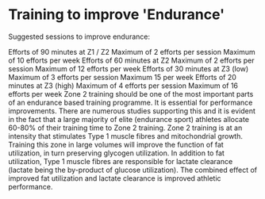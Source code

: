 # Training to improve 'Endurance'

Suggested sessions to improve endurance:

Efforts of 90 minutes at Z1 / Z2
Maximum of 2 efforts per session
Maximum of 10 efforts per week
Efforts of 60 minutes at Z2
Maximum of 2 efforts per session
Maximum of 12 efforts per week
Efforts of 30 minutes at Z3 (low)
Maximum of 3 efforts per session
Maximum 15 per week
Efforts of 20 minutes at Z3 (high)
Maximum of 4 efforts per session
Maximum of 16 efforts per week
Zone 2 training should be one of the most important parts of an endurance based training programme. It is essential for performance improvements. There are numerous studies supporting this and it is evident in the fact that a large majority of elite (endurance sport) athletes allocate 60-80% of their training time to Zone 2 training. Zone 2 training is at an intensity that stimulates Type 1 muscle fibres and mitochondrial growth. Training this zone in large volumes will improve the function of fat utilization, in turn preserving glycogen utilization. In addition to fat utilization, Type 1 muscle fibres are responsible for lactate clearance (lactate being the by-product of glucose utilization).
The combined effect of improved fat utilization and lactate clearance is improved athletic performance.

